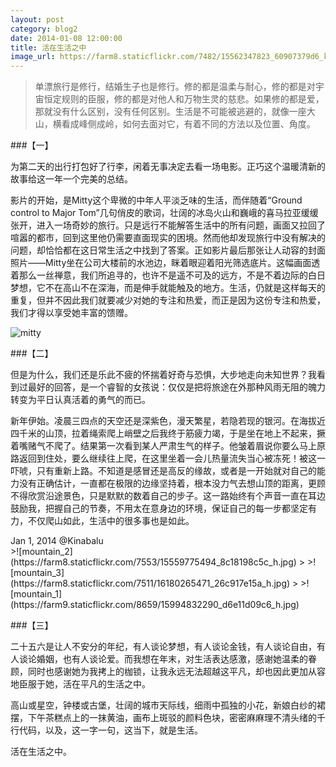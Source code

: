 ```yaml
---
layout: post
category: blog2
date: 2014-01-08 12:00:00
title: 活在生活之中
image_url: https://farm8.staticflickr.com/7482/15562347823_60907379d6_k.jpg
---
```


>单漂旅行是修行，结婚生子也是修行。修的都是温柔与耐心，修的都是对宇宙恒定规则的臣服，修的都是对他人和万物生灵的慈悲。如果修的都是爱，那就没有什么区别，没有任何区别。生活是不可能被逃避的，就像一座大山，横看成峰侧成岭，如何去面对它，有着不同的方法以及位置、角度。

###【一】

为第二天的出行打包好了行李，闲着无事决定去看一场电影。正巧这个温暖清新的故事给这一年一个完美的总结。

影片的开始，是Mitty这个卑微的中年人平淡乏味的生活，而伴随着“Ground control to Major Tom”几句俏皮的歌词，壮阔的冰岛火山和巍峨的喜马拉亚缓缓张开，进入一场奇妙的旅行。只是远行不能解答生活中的所有问题，画面又拉回了喧嚣的都市，回到这里他仍需要直面现实的困境。然而他却发现旅行中没有解决的问题，却恰恰都在这日常生活之中找到了答案。正如影片最后那张让人动容的封面照片——Mitty坐在公司大楼前的水池边，眯着眼迎着阳光筛选底片。这幅画面透着那么一丝禅意，我们所追寻的，也许不是遥不可及的远方，不是不着边际的白日梦想，它不在高山不在深海，而是伸手就能触及的地方。生活，仍就是这样每天的重复，但并不因此我们就要减少对她的专注和热爱，而正是因为这份专注和热爱，我们才得以享受她丰富的馈赠。

![mitty](https://farm9.staticflickr.com/8694/16395144684_86723e322b_o.jpg)

###【二】

但是为什么，我们还是乐此不疲的怀揣着好奇与恐惧，大步地走向未知世界？我看到过最好的回答，是一个睿智的女孩说：仅仅是把将旅途在外那种风雨无阻的魄力转变为平日认真活着的勇气的而已。

新年伊始。凌晨三四点的天空还是深紫色，漫天繁星，若隐若现的银河。在海拔近四千米的山顶，拉着绳索爬上峭壁之后我终于筋疲力竭，于是坐在地上不起来，撅着嘴赌气不爬了。结果第一次看到某人严肃生气的样子。他皱着眉说你要么马上原路返回到住处，要么继续往上爬，在这里坐着一会儿热量流失当心被冻死！被这一吓唬，只有重新上路。不知道是感冒还是高反的缘故，或者是一开始就对自己的能力没有正确估计，一直都在极限的边缘坚持着，根本没力气去想山顶的距离，更顾不得欣赏沿途景色，只是默默的数着自己的步子。这一路始终有个声音一直在耳边鼓励我，把握自己的节奏，不用太在意身边的环境，保证自己的每一步都坚定有力，不仅爬山如此，生活中的很多事也是如此。

<figcaption>
Jan 1, 2014 @Kinabalu
</figcaption>
>![mountain_2](https://farm8.staticflickr.com/7553/15559775494_8c18198c5c_h.jpg)
>
>![mountain_3](https://farm8.staticflickr.com/7511/16180265471_26c917e15a_h.jpg)
>
>![mountain_1](https://farm9.staticflickr.com/8659/15994832290_d6e11d09c6_h.jpg)

###【三】

二十五六是让人不安分的年纪，有人谈论梦想，有人谈论金钱，有人谈论自由，有人谈论婚姻，也有人谈论爱。而我想在年末，对生活表达感激，感谢她温柔的眷顾，同时也感谢她为我拷上的枷锁，让我永远无法超越这平凡，却也因此更加从容地臣服于她，活在平凡的生活之中。

高山或星空，钟楼或古堡，壮阔的城市天际线，细雨中孤独的小花，新娘白纱的裙摆，下午茶糕点上的一抹黄油，画布上斑驳的颜料色块，密密麻麻理不清头绪的千行代码，以及，这一字一句，这当下，就是生活。

活在生活之中。
